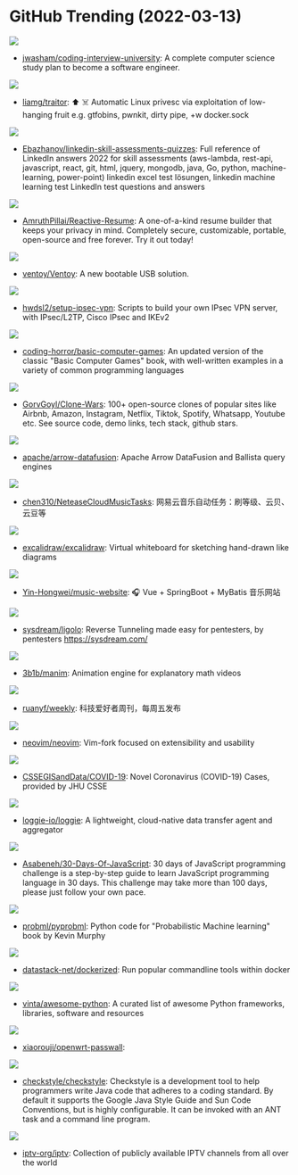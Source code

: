 # GitHub Trending (2022-03-13)

![](https://img.shields.io/badge/none-New%20305-green?style=flat-square&logo=appveyor)
- [jwasham/coding-interview-university](https://github.com/jwasham/coding-interview-university): A complete computer science study plan to become a software engineer.

![](https://img.shields.io/badge/Go-New%20220-green?style=flat-square&logo=appveyor)
- [liamg/traitor](https://github.com/liamg/traitor): ⬆️ ☠️ Automatic Linux privesc via exploitation of low-hanging fruit e.g. gtfobins, pwnkit, dirty pipe, +w docker.sock

![](https://img.shields.io/badge/none-New%20177-green?style=flat-square&logo=appveyor)
- [Ebazhanov/linkedin-skill-assessments-quizzes](https://github.com/Ebazhanov/linkedin-skill-assessments-quizzes): Full reference of LinkedIn answers 2022 for skill assessments (aws-lambda, rest-api, javascript, react, git, html, jquery, mongodb, java, Go, python, machine-learning, power-point) linkedin excel test lösungen, linkedin machine learning test LinkedIn test questions and answers

![](https://img.shields.io/badge/TypeScript-New%20141-green?style=flat-square&logo=appveyor)
- [AmruthPillai/Reactive-Resume](https://github.com/AmruthPillai/Reactive-Resume): A one-of-a-kind resume builder that keeps your privacy in mind. Completely secure, customizable, portable, open-source and free forever. Try it out today!

![](https://img.shields.io/badge/C-New%2041-green?style=flat-square&logo=appveyor)
- [ventoy/Ventoy](https://github.com/ventoy/Ventoy): A new bootable USB solution.

![](https://img.shields.io/badge/Shell-New%2020-green?style=flat-square&logo=appveyor)
- [hwdsl2/setup-ipsec-vpn](https://github.com/hwdsl2/setup-ipsec-vpn): Scripts to build your own IPsec VPN server, with IPsec/L2TP, Cisco IPsec and IKEv2

![](https://img.shields.io/badge/C%23-New%2086-green?style=flat-square&logo=appveyor)
- [coding-horror/basic-computer-games](https://github.com/coding-horror/basic-computer-games): An updated version of the classic "Basic Computer Games" book, with well-written examples in a variety of common programming languages

![](https://img.shields.io/badge/none-New%20364-green?style=flat-square&logo=appveyor)
- [GorvGoyl/Clone-Wars](https://github.com/GorvGoyl/Clone-Wars): 100+ open-source clones of popular sites like Airbnb, Amazon, Instagram, Netflix, Tiktok, Spotify, Whatsapp, Youtube etc. See source code, demo links, tech stack, github stars.

![](https://img.shields.io/badge/Rust-New%208-green?style=flat-square&logo=appveyor)
- [apache/arrow-datafusion](https://github.com/apache/arrow-datafusion): Apache Arrow DataFusion and Ballista query engines

![](https://img.shields.io/badge/Python-New%2039-green?style=flat-square&logo=appveyor)
- [chen310/NeteaseCloudMusicTasks](https://github.com/chen310/NeteaseCloudMusicTasks): 网易云音乐自动任务：刷等级、云贝、云豆等

![](https://img.shields.io/badge/TypeScript-New%2026-green?style=flat-square&logo=appveyor)
- [excalidraw/excalidraw](https://github.com/excalidraw/excalidraw): Virtual whiteboard for sketching hand-drawn like diagrams

![](https://img.shields.io/badge/Vue-New%209-green?style=flat-square&logo=appveyor)
- [Yin-Hongwei/music-website](https://github.com/Yin-Hongwei/music-website): 🎧 Vue + SpringBoot + MyBatis 音乐网站

![](https://img.shields.io/badge/Go-New%20104-green?style=flat-square&logo=appveyor)
- [sysdream/ligolo](https://github.com/sysdream/ligolo): Reverse Tunneling made easy for pentesters, by pentesters https://sysdream.com/

![](https://img.shields.io/badge/Python-New%2040-green?style=flat-square&logo=appveyor)
- [3b1b/manim](https://github.com/3b1b/manim): Animation engine for explanatory math videos

![](https://img.shields.io/badge/none-New%2066-green?style=flat-square&logo=appveyor)
- [ruanyf/weekly](https://github.com/ruanyf/weekly): 科技爱好者周刊，每周五发布

![](https://img.shields.io/badge/Vim%20script-New%2028-green?style=flat-square&logo=appveyor)
- [neovim/neovim](https://github.com/neovim/neovim): Vim-fork focused on extensibility and usability

![](https://img.shields.io/badge/none-New%2014-green?style=flat-square&logo=appveyor)
- [CSSEGISandData/COVID-19](https://github.com/CSSEGISandData/COVID-19): Novel Coronavirus (COVID-19) Cases, provided by JHU CSSE

![](https://img.shields.io/badge/Go-New%2091-green?style=flat-square&logo=appveyor)
- [loggie-io/loggie](https://github.com/loggie-io/loggie): A lightweight, cloud-native data transfer agent and aggregator

![](https://img.shields.io/badge/JavaScript-New%2046-green?style=flat-square&logo=appveyor)
- [Asabeneh/30-Days-Of-JavaScript](https://github.com/Asabeneh/30-Days-Of-JavaScript): 30 days of JavaScript programming challenge is a step-by-step guide to learn JavaScript programming language in 30 days. This challenge may take more than 100 days, please just follow your own pace.

![](https://img.shields.io/badge/Python-New%209-green?style=flat-square&logo=appveyor)
- [probml/pyprobml](https://github.com/probml/pyprobml): Python code for "Probabilistic Machine learning" book by Kevin Murphy

![](https://img.shields.io/badge/Shell-New%20101-green?style=flat-square&logo=appveyor)
- [datastack-net/dockerized](https://github.com/datastack-net/dockerized): Run popular commandline tools within docker

![](https://img.shields.io/badge/Python-New%20114-green?style=flat-square&logo=appveyor)
- [vinta/awesome-python](https://github.com/vinta/awesome-python): A curated list of awesome Python frameworks, libraries, software and resources

![](https://img.shields.io/badge/C-New%2025-green?style=flat-square&logo=appveyor)
- [xiaorouji/openwrt-passwall](https://github.com/xiaorouji/openwrt-passwall): 

![](https://img.shields.io/badge/Java-New%2010-green?style=flat-square&logo=appveyor)
- [checkstyle/checkstyle](https://github.com/checkstyle/checkstyle): Checkstyle is a development tool to help programmers write Java code that adheres to a coding standard. By default it supports the Google Java Style Guide and Sun Code Conventions, but is highly configurable. It can be invoked with an ANT task and a command line program.

![](https://img.shields.io/badge/JavaScript-New%2037-green?style=flat-square&logo=appveyor)
- [iptv-org/iptv](https://github.com/iptv-org/iptv): Collection of publicly available IPTV channels from all over the world

